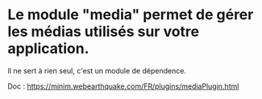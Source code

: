 # Le module "media" permet de gérer les médias utilisés sur votre application.

Il ne sert à rien seul, c'est un module de dépendence.

Doc : https://minim.webearthquake.com/FR/plugins/mediaPlugin.html
